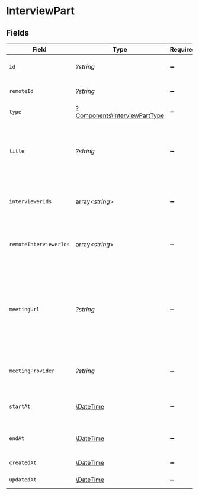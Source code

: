 # InterviewPart


## Fields

| Field                                                                                                                                    | Type                                                                                                                                     | Required                                                                                                                                 | Description                                                                                                                              | Example                                                                                                                                  |
| ---------------------------------------------------------------------------------------------------------------------------------------- | ---------------------------------------------------------------------------------------------------------------------------------------- | ---------------------------------------------------------------------------------------------------------------------------------------- | ---------------------------------------------------------------------------------------------------------------------------------------- | ---------------------------------------------------------------------------------------------------------------------------------------- |
| `id`                                                                                                                                     | *?string*                                                                                                                                | :heavy_minus_sign:                                                                                                                       | Unique identifier                                                                                                                        | 8187e5da-dc77-475e-9949-af0f1fa4e4e3                                                                                                     |
| `remoteId`                                                                                                                               | *?string*                                                                                                                                | :heavy_minus_sign:                                                                                                                       | Provider's unique identifier                                                                                                             | 8187e5da-dc77-475e-9949-af0f1fa4e4e3                                                                                                     |
| `type`                                                                                                                                   | [?Components\InterviewPartType](../../Models/Components/InterviewPartType.md)                                                            | :heavy_minus_sign:                                                                                                                       | N/A                                                                                                                                      |                                                                                                                                          |
| `title`                                                                                                                                  | *?string*                                                                                                                                | :heavy_minus_sign:                                                                                                                       | The title of interview, usually corresponding to the title of an associated calendar event                                               | Interview (Informal Interview) - Elon and StackOne                                                                                       |
| `interviewerIds`                                                                                                                         | array<*string*>                                                                                                                          | :heavy_minus_sign:                                                                                                                       | The user (interviewer) IDs taking part in this specific interview.                                                                       | [<br/>"cx28iQahdfDHa",<br/>"cx28iQokkD78das"<br/>]                                                                                       |
| `remoteInterviewerIds`                                                                                                                   | array<*string*>                                                                                                                          | :heavy_minus_sign:                                                                                                                       | Provider's user (interviewer) IDs taking part in this specific interview.                                                                | [<br/>"cx28iQahdfDHa",<br/>"cx28iQokkD78das"<br/>]                                                                                       |
| `meetingUrl`                                                                                                                             | *?string*                                                                                                                                | :heavy_minus_sign:                                                                                                                       | The meeting URL for the interview - this may be populated using the underlying location if the location string extracted is a valid url. | zoomus://zoom.us/join?confno=123456789                                                                                                   |
| `meetingProvider`                                                                                                                        | *?string*                                                                                                                                | :heavy_minus_sign:                                                                                                                       | The video meeting provider used for the interview.                                                                                       | zoom                                                                                                                                     |
| `startAt`                                                                                                                                | [\DateTime](https://www.php.net/manual/en/class.datetime.php)                                                                            | :heavy_minus_sign:                                                                                                                       | The specific interview part's start date                                                                                                 | 2021-01-01T17:00:00.000Z                                                                                                                 |
| `endAt`                                                                                                                                  | [\DateTime](https://www.php.net/manual/en/class.datetime.php)                                                                            | :heavy_minus_sign:                                                                                                                       | The specific interview part's end date                                                                                                   | 2021-01-01T18:00:00.000Z                                                                                                                 |
| `createdAt`                                                                                                                              | [\DateTime](https://www.php.net/manual/en/class.datetime.php)                                                                            | :heavy_minus_sign:                                                                                                                       | Interview part created date                                                                                                              | 2021-01-01T01:01:01.000Z                                                                                                                 |
| `updatedAt`                                                                                                                              | [\DateTime](https://www.php.net/manual/en/class.datetime.php)                                                                            | :heavy_minus_sign:                                                                                                                       | Interview part updated date                                                                                                              | 2021-01-01T01:01:01.000Z                                                                                                                 |